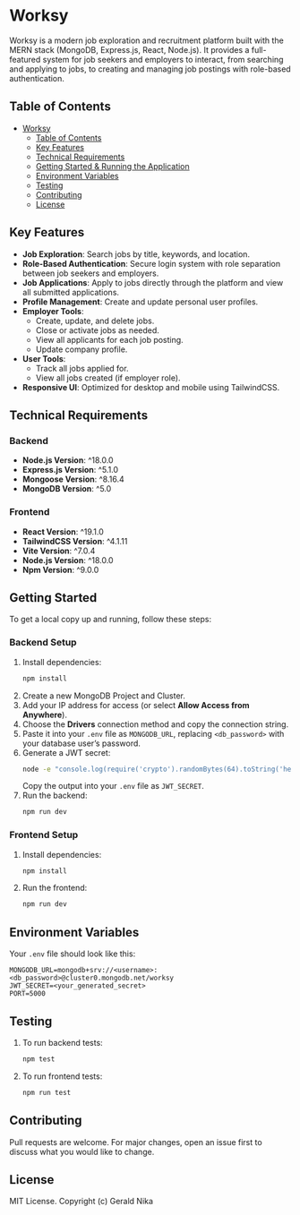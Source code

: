 # Worksy

Worksy is a modern job exploration and recruitment platform built with the MERN stack (MongoDB, Express.js, React, Node.js). It provides a full-featured system for job seekers and employers to interact, from searching and applying to jobs, to creating and managing job postings with role-based authentication.

## Table of Contents
- [Worksy](#worksy)
  - [Table of Contents](#table-of-contents)
  - [Key Features](#key-features)
  - [Technical Requirements](#technical-requirements)
  - [Getting Started & Running the Application](#getting-started-&-running-the-application)
  - [Environment Variables](#environment-variables)
  - [Testing](#testing)
  - [Contributing](#contributing)
  - [License](#license)

## Key Features
- **Job Exploration**: Search jobs by title, keywords, and location.
- **Role-Based Authentication**: Secure login system with role separation between job seekers and employers.
- **Job Applications**: Apply to jobs directly through the platform and view all submitted applications.
- **Profile Management**: Create and update personal user profiles.
- **Employer Tools**:
  - Create, update, and delete jobs.
  - Close or activate jobs as needed.
  - View all applicants for each job posting.
  - Update company profile.
- **User Tools**:
  - Track all jobs applied for.
  - View all jobs created (if employer role).
- **Responsive UI**: Optimized for desktop and mobile using TailwindCSS.

## Technical Requirements
### Backend
- **Node.js Version**: ^18.0.0  
- **Express.js Version**: ^5.1.0  
- **Mongoose Version**: ^8.16.4  
- **MongoDB Version**: ^5.0  

### Frontend
- **React Version**: ^19.1.0  
- **TailwindCSS Version**: ^4.1.11  
- **Vite Version**: ^7.0.4  
- **Node.js Version**: ^18.0.0  
- **Npm Version**: ^9.0.0  

## Getting Started
To get a local copy up and running, follow these steps:

### Backend Setup
1. Install dependencies:
   ```bash
   npm install
   ```
2. Create a new MongoDB Project and Cluster.
3. Add your IP address for access (or select **Allow Access from Anywhere**).
4. Choose the **Drivers** connection method and copy the connection string.
5. Paste it into your `.env` file as `MONGODB_URL`, replacing `<db_password>` with your database user’s password.
6. Generate a JWT secret:
   ```bash
   node -e "console.log(require('crypto').randomBytes(64).toString('hex'))"
   ```
   Copy the output into your `.env` file as `JWT_SECRET`.
7. Run the backend:
   ```bash
   npm run dev
   ```

### Frontend Setup
1. Install dependencies:
   ```bash
   npm install
   ```
2. Run the frontend:
   ```bash
   npm run dev
   ```

## Environment Variables
Your `.env` file should look like this:
```env
MONGODB_URL=mongodb+srv://<username>:<db_password>@cluster0.mongodb.net/worksy
JWT_SECRET=<your_generated_secret>
PORT=5000
```

## Testing
1. To run backend tests:
   ```bash
   npm test
   ```
2. To run frontend tests:
   ```bash
   npm run test
   ```

## Contributing
Pull requests are welcome. For major changes, open an issue first to discuss what you would like to change.

## License
MIT License. Copyright (c) Gerald Nika
